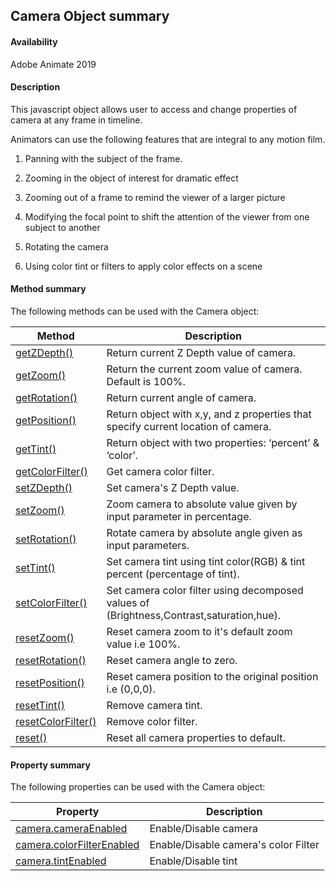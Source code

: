 ## Camera Object summary

#### Availability

Adobe Animate 2019

#### Description

This javascript object allows user to access and change properties of camera at any frame in timeline.

Animators can use the following features that are integral to any motion film.

1. Panning with the subject of the frame.

2. Zooming in the object of interest for dramatic effect

3. Zooming out of a frame to remind the viewer of a larger picture

4. Modifying the focal point to shift the attention of the viewer from one subject to another

5. Rotating the camera

6. Using color tint or filters to apply color effects on a scene

#### Method summary

The following methods can be used with the Camera object:

| **Method** | **Description** |
| --- | --- |
| [getZDepth()](../Camera_object/Camera.md) | Return current Z Depth value of camera. |
| [getZoom()](../Camera_object/Camera1.md) | Return the current zoom value of camera. Default is 100%. |
| [getRotation()](../Camera_object/Camera2.md) | Return current angle of camera. |
| [getPosition()](../Camera_object/Camera3.md) | Return object with x,y, and z properties that specify current location of camera. |
| [getTint()](../Camera_object/Camera4.md) | Return object with two properties: ‘percent’ & ‘color’. |
| [getColorFilter()](../Camera_object/Camera5.md) | Get camera color filter. |
| [setZDepth()](../Camera_object/Camera6.md) | Set camera's Z Depth value. |
| [setZoom()](../Camera_object/Camera7.md) | Zoom camera to absolute value given by input parameter in percentage. |
| [setRotation()](../Camera_object/Camera8.md) | Rotate camera by absolute angle given as input parameters. |
| [setTint()](../Camera_object/Camera9.md) | Set camera tint using tint color(RGB) & tint percent (percentage of tint). |
| [setColorFilter()](../Camera_object/Camera10.md) | Set camera color filter using decomposed values of (Brightness,Contrast,saturation,hue). |
| [resetZoom()](../Camera_object/Camera11.md) | Reset camera zoom to it's default zoom value i.e 100%. |
| [resetRotation()](../Camera_object/Camera12.md) | Reset camera angle to zero. |
| [resetPosition()](../Camera_object/Camera13.md) | Reset camera position to the original position i.e (0,0,0). |
| [resetTint()](../Camera_object/Camera14.md) | Remove camera tint. |
| [resetColorFilter()](../Camera_object/Camera15.md) | Remove color filter. |
| [reset()](../Camera_object/Camera16.md) | Reset all camera properties to default. |

#### Property summary

The following properties can be used with the Camera object:

| **Property** | **Description** |
| --- | --- |
| [camera.cameraEnabled](../Camera_object/Camera17.md) | Enable/Disable camera |
| [camera.colorFilterEnabled](../Camera_object/Camera19.md) | Enable/Disable camera's color Filter |
| [camera.tintEnabled](../Camera_object/Camera18.md) | Enable/Disable tint |
